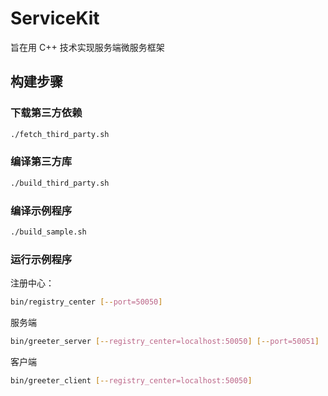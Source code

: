 # ServiceKit

旨在用 C++ 技术实现服务端微服务框架

## 构建步骤

### 下载第三方依赖

```bash
./fetch_third_party.sh
```

### 编译第三方库

```bash
./build_third_party.sh
```

### 编译示例程序

```bash
./build_sample.sh
```

### 运行示例程序

注册中心：
```bash
bin/registry_center [--port=50050]
```
服务端
```bash
bin/greeter_server [--registry_center=localhost:50050] [--port=50051]
```
客户端
```bash
bin/greeter_client [--registry_center=localhost:50050]
```
